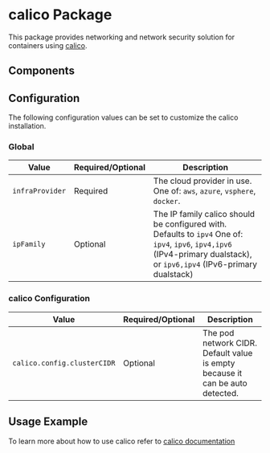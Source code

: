 # calico Package

This package provides networking and network security solution for containers using [calico](https://www.projectcalico.org/).

## Components

## Configuration

The following configuration values can be set to customize the calico installation.

### Global

| Value | Required/Optional | Description |
|-------|-------------------|-------------|
| `infraProvider` | Required | The cloud provider in use. One of: `aws`, `azure`, `vsphere`, `docker`. |
| `ipFamily` | Optional | The IP family calico should be configured with. Defaults to `ipv4` One of: `ipv4`, `ipv6`, `ipv4,ipv6` (IPv4-primary dualstack), or `ipv6,ipv4` (IPv6-primary dualstack) |

### calico Configuration

| Value | Required/Optional | Description |
|-------|-------------------|-------------|
| `calico.config.clusterCIDR` | Optional | The pod network CIDR. Default value is empty because it can be auto detected. |

## Usage Example

To learn more about how to use calico refer to [calico documentation](https://docs.projectcalico.org/about/about-calico)
